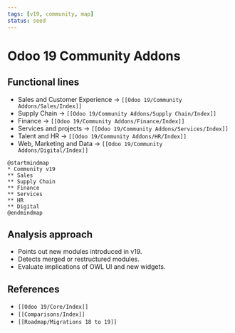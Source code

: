 ```yaml
---
tags: [v19, community, map]
status: seed
---
```

# Odoo 19 Community Addons

## Functional lines
- Sales and Customer Experience -> `[[Odoo 19/Community Addons/Sales/Index]]`
- Supply Chain -> `[[Odoo 19/Community Addons/Supply Chain/Index]]`
- Finance -> `[[Odoo 19/Community Addons/Finance/Index]]`
- Services and projects -> `[[Odoo 19/Community Addons/Services/Index]]`
- Talent and HR -> `[[Odoo 19/Community Addons/HR/Index]]`
- Web, Marketing and Data -> `[[Odoo 19/Community Addons/Digital/Index]]`

```plantuml
@startmindmap
* Community v19
** Sales
** Supply Chain
** Finance
** Services
** HR
** Digital
@endmindmap
```

## Analysis approach
- Points out new modules introduced in v19.
- Detects merged or restructured modules.
- Evaluate implications of OWL UI and new widgets.

## References
- `[[Odoo 19/Core/Index]]`
- `[[Comparisons/Index]]`
- `[[Roadmap/Migrations 18 to 19]]`








